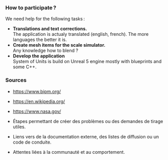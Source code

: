 ### How to participate ?
We need help for the following tasks :
* **Translations and text corrections.**<br>The application is actualy translated (english, french). The more languages the better it is.
* **Create mesh items for the scale simulator.**<br>Any knowledge how to blend ?
* **Develop the application**<br>System of Units is build on Unreal 5 engine mostly with blueprints and some C++.


### Sources
* https://www.bipm.org/
* https://en.wikipedia.org/
* https://www.nasa.gov/


* Étapes permettant de créer des problèmes ou des demandes de tirage utiles.
* Liens vers de la documentation externe, des listes de diffusion ou un code de conduite.
* Attentes liées à la communauté et au comportement.

